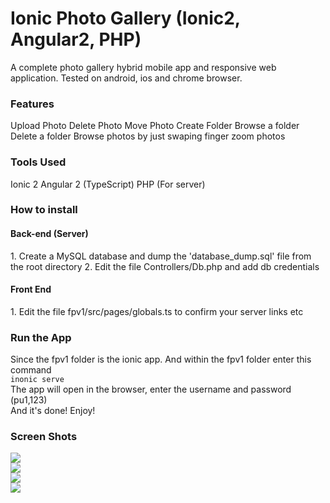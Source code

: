 # Ionic Photo Gallery (Ionic2, Angular2, PHP)
A complete photo gallery hybrid mobile app and responsive web application. Tested on android, ios and chrome browser. 

<h3>Features</h3>
Upload Photo
Delete Photo
Move Photo
Create Folder
Browse a folder
Delete a folder
Browse photos by just swaping finger
zoom photos

<h3>Tools Used</h3>
Ionic 2
Angular 2 (TypeScript)
PHP (For server)

<h3>How to install</h3>
<h4>Back-end (Server)</h4>
 1. Create a MySQL database and dump the 'database_dump.sql' file from the root directory
 2. Edit the file Controllers/Db.php and add db credentials
 
 <h4>Front End</h4>
  1. Edit the file fpv1/src/pages/globals.ts to confirm your server links etc
  
  <h3>Run the App</h3>
  Since the fpv1 folder is the ionic app. And within the fpv1 folder enter this command<br />
  <code>inonic serve</code><br />
  The app will open in the browser, enter the username and password (pu1,123)<br />
  And it's done! Enjoy!
  
  <h3>Screen Shots</h1>
  <img src="shots/Screenshot_1.jpg" /><br />
  <img src="shots/Screenshot_2.jpg" /><br />
    <img src="shots/Screenshot_3.jpg" /><br />
      <img src="shots/Screenshot_4.jpg" /><br />
